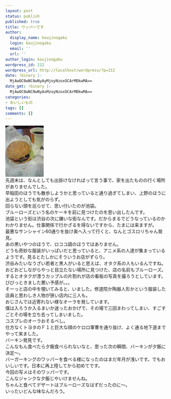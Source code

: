 ```yaml
---
layout: post
status: publish
published: true
title: ワッパーです
author:
  display_name: koujinogaku
  login: koujinogaku
  email: ''
  url: ''
author_login: koujinogaku
wordpress_id: 212
wordpress_url: http://localhost/wordpress/?p=212
date: !binary |-
  MjAwOC0wNC0wNyAyMjoyNzoxOCArMDkwMA==
date_gmt: !binary |-
  MjAwOC0wNC0wNyAxMzoyNzoxOCArMDkwMA==
categories:
- おいしいもの
tags: []
comments: []
---
```

<p><img src="/blog/img/20080407222718.jpg" alt="20080407222718" align="left" border="0"><br clear="all">先週末は、なんとしても出掛けなければって言う事で、家を出たものの行く場所がありませんでした。<br />
早稲田のほうでも散歩しようかと思っていると通り過ぎてしまい、上野のほうに出ようとしても気がのらず。<br />
回らない頭を巡らせて、思い付いたのが池袋。<br />
ブルーローズという名のケーキを前に見つけたのを思い出したんです。<br />
池袋という街は渋谷の次に嫌いな街なんです。だからまるでどうなっているのかわかりません。仕事関係で行かざるを得ないですから、たまには来ますが。<br />
最悪なサンシャイン60通りを抜け奥へ入って行くと、なんとゴスロリちゃん発見。<br />
あの黒いやつのほうで、ロココ調のほうではありません。<br />
どうも奇妙な服装がいっぱいだと思っていると、アニメ系の人達が集まっているようです。見るとたしかにそういうお店がずらり。<br />
渋谷みたいなうざい若者と黒人がいると思えば、オタク系の人もいるんですね。<br />
おどおどしながらやっと目立たない場所に見つけた、店の名前もブルーローズ。<br />
するとオタクが漂うカップルの片割れが店の看板の写真を撮ろうとしています。<br />
びびっときました悪い予感が。。。<br />
そーっと店の中を覗いてみると、いました。修道院か陶器人形かという服装した店員と思わしき人物が狭い店内に三人も。<br />
おじさんでは近寄れない様なオーラを発しています。<br />
僕は入ろうか入るまいか迷ったおかげで、その場で三回まわってしまい、すごすごとその場を立ち去ってしまいました。<br />
コスプレのオーラおそるべし。<br />
仕方なくトヨタのＦ１と巨大な顔のケロロ軍曹を通り抜け、よく通る地下道までやって来ました。<br />
バーキン発見です。<br />
こんなもん食べたら夕飯食べられないなと、思った次の瞬間、バーキンが夕飯に決定～。<br />
バーガーキングのワッパーを食べる様になったのはまだ年月が浅いです。でもおいしいです。日本に再上陸してから初めてです。<br />
今回の写メはそのワッパーです。<br />
こんなジャンクな夕飯じやいけませんね。<br />
ちゃんと食べてデザートはブルーローズなはずだったのに～。<br />
いったいどんな味なんだろう。</p>
